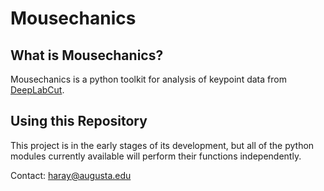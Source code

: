 # Mousechanics
## What is Mousechanics?
Mousechanics is a python toolkit for analysis of keypoint data from [DeepLabCut](https://github.com/DeepLabCut/DeepLabCut).
## Using this Repository  
This project is in the early stages of its development, but all of the python modules currently available will perform their functions independently.

Contact:
haray@augusta.edu 

